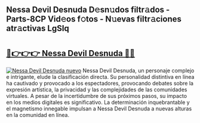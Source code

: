 ## Nessa Devil Desnuda D𝚎sn𝚞dos filtr𝚊dos - Parts-8CP Vid𝚎os f𝚘tos - N𝚞evas filtr𝚊ciones atr𝚊ctivas LgSIq

# <h2><a href="http://mbe17o.tromn.icu/?c=Nessa+Devil+Desnuda">🔗👉👉👉 Nessa Devil Desnuda 🔗🔗</a></h2>

[![Nessa Devil Desnuda nuevo](https://i.imgur.com/pEAQMta.gif)](http://mbe17o.tromn.icu/?c=Nessa+Devil+Desnuda)
Nessa Devil Desnuda, un personaje complejo e intrigante, elude la clasificación directa. Su personalidad distintiva en línea ha cautivado y provocado a los espectadores, provocando debates sobre la expresión artística, la privacidad y las complejidades de las comunidades virtuales. A pesar de la incertidumbre de sus próximos pasos, su impacto en los medios digitales es significativo. La determinación inquebrantable y el magnetismo innegable impulsan a Nessa Devil Desnuda a nuevas alturas en la comunidad en línea.
